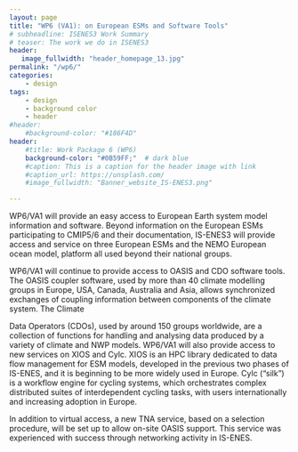 ```yaml
---
layout: page
title: "WP6 (VA1): on European ESMs and Software Tools"
# subheadline: ISENES3 Work Summary
# teaser: The work we do in ISENES3
header:
   image_fullwidth: "header_homepage_13.jpg"
permalink: "/wp6/"
categories:
    - design
tags:
    - design
    - background color
    - header
#header:
    #background-color: "#186F4D"
header:
    #title: Work Package 6 (WP6)
    background-color: "#0B59FF;"  # dark blue
    #caption: This is a caption for the header image with link
    #caption_url: https://unsplash.com/
    #image_fullwidth: "Banner_website_IS-ENES3.png"

---
```


WP6/VA1 will provide an easy access to European Earth system model information and software. Beyond information on the European ESMs participating to CMIP5/6 and their documentation, IS-ENES3 will provide access and service on three European ESMs and the NEMO European ocean model, platform all used beyond their national groups.

WP6/VA1 will continue to provide access to OASIS and CDO software tools. The OASIS coupler software, used by more than 40 climate modelling groups in Europe, USA, Canada, Australia and Asia, allows synchronized exchanges of coupling information between components of the climate system. The Climate

Data Operators (CDOs), used by around 150 groups worldwide, are a collection of functions for handling and analysing data produced by a variety of climate and NWP models. WP6/VA1 will also provide access to new services on XIOS and Cylc. XIOS is an HPC library dedicated to data flow management for ESM models, developed in the previous two phases of IS-ENES, and it is beginning to be more widely used in Europe. Cylc (“silk”) is a workflow engine for cycling systems, which orchestrates complex distributed suites of interdependent cycling tasks, with users internationally and increasing adoption in Europe.

In addition to virtual access, a new TNA service, based on a selection procedure, will be set up to allow on-site OASIS support. This service was experienced with success through networking activity in IS-ENES.
